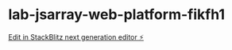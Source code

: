 # lab-jsarray-web-platform-fikfh1

[Edit in StackBlitz next generation editor ⚡️](https://stackblitz.com/~/github.com/geethakasani/lab-jsarray-web-platform-fikfh1)